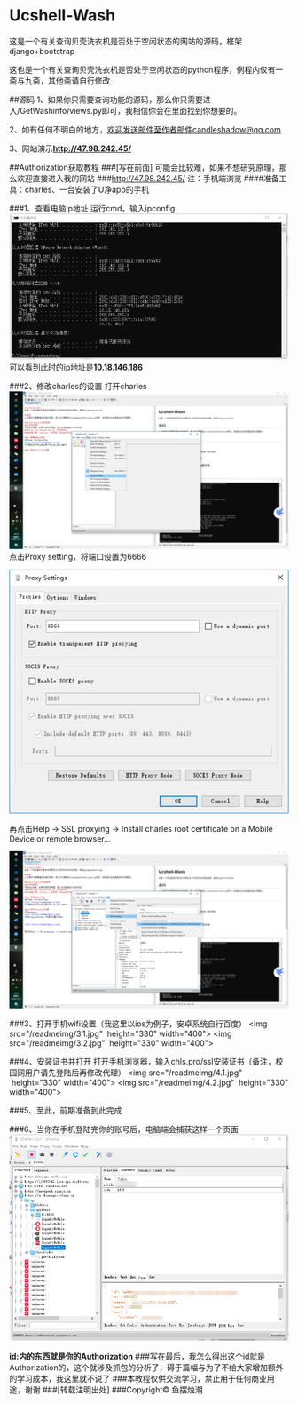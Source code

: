 # Ucshell-Wash
这是一个有关查询贝壳洗衣机是否处于空闲状态的网站的源码，框架django+bootstrap

这也是一个有关查询贝壳洗衣机是否处于空闲状态的python程序，例程内仅有一斋与九斋，其他斋请自行修改

##源码
1、如果你只需要查询功能的源码，那么你只需要进入/GetWashinfo/views.py即可，我相信你会在里面找到你想要的。

2、如有任何不明白的地方，欢迎发送邮件至作者邮件candleshadow@qq.com

3、网站演示**http://47.98.242.45/**

##Authorization获取教程
###[写在前面]
可能会比较难，如果不想研究原理，那么欢迎直接进入我的网站
###http://47.98.242.45/ 注：手机端浏览
####准备工具：charles、一台安装了U净app的手机

###1、查看电脑ip地址
运行cmd，输入ipconfig
![Alt text](/readmeimg/1.1.png)
可以看到此时的ip地址是**10.18.146.186**
  
###2、修改charles的设置
打开charles
![Alt text](/readmeimg/2.1.png)
点击Proxy setting，将端口设置为6666


![Alt text](/readmeimg/2.2.png)
  
再点击Help -> SSL proxying -> Install charles root certificate on a Mobile Device or remote browser…

![Alt text](/readmeimg/2.3.png)

###3、打开手机wifi设置（我这里以ios为例子，安卓系统自行百度）
<img src="/readmeimg/3.1.jpg"  height="330" width="400">
<img src="/readmeimg/3.2.jpg"  height="330" width="400">

###4、安装证书并打开
打开手机浏览器，输入chls.pro/ssl安装证书（备注，校园网用户请先登陆后再修改代理）
<img src="/readmeimg/4.1.jpg"  height="330" width="400">
<img src="/readmeimg/4.2.jpg"  height="330" width="400">

###5、至此，前期准备到此完成

###6、当你在手机登陆完你的账号后，电脑端会捕获这样一个页面
![Alt text](/readmeimg/6.1.png)

**id:内的东西就是你的Authorization**
###写在最后，我怎么得出这个id就是Authorization的，这个就涉及抓包的分析了，碍于篇幅与为了不给大家增加额外的学习成本，我这里就不说了
###本教程仅供交流学习，禁止用于任何商业用途，谢谢
###[转载注明出处]
###Copyright©️ 鱼摆烛潮



